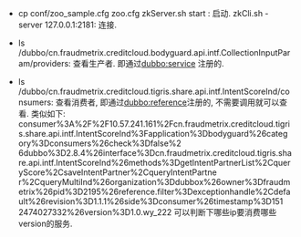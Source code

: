 *  cp conf/zoo_sample.cfg zoo.cfg
   zkServer.sh start : 启动.
   zkCli.sh -server 127.0.0.1:2181: 连接.

*  ls /dubbo/cn.fraudmetrix.creditcloud.bodyguard.api.intf.CollectionInputParam/providers: 查看生产者. 即通过<dubbo:service> 注册的.

*  ls /dubbo/cn.fraudmetrix.creditcloud.tigris.share.api.intf.IntentScoreInd/consumers: 查看消费者, 即通过<dubbo:reference>注册的, 不需要调用就可以查看. 类似如下:
consumer%3A%2F%2F10.57.241.161%2Fcn.fraudmetrix.creditcloud.tigris.share.api.intf.IntentScoreInd%3Fapplication%3Dbodyguard%26category%3Dconsumers%26check%3Dfalse%2
6dubbo%3D2.8.4%26interface%3Dcn.fraudmetrix.creditcloud.tigris.share.api.intf.IntentScoreInd%26methods%3DgetIntentPartnerList%2CqueryScore%2CsaveIntentPartner%2CqueryIntentPartne
r%2CqueryMultiInd%26organization%3Ddubbox%26owner%3Dfraudmetrix%26pid%3D2195%26reference.filter%3Dexceptionhandle%2Cdefault%26revision%3D1.1.1%26side%3Dconsumer%26timestamp%3D151
2474027332%26version%3D1.0.wy_222
   可以判断下哪些ip要消费哪些version的服务.

